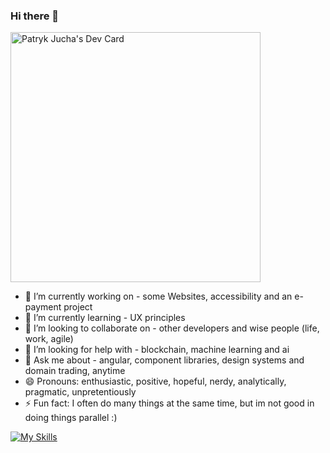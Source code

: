 ### Hi there 👋

<a href="https://app.daily.dev/pajuka"><img src="https://api.daily.dev/devcards/54dc1fb780ad4d749398755b044b7a23.png?r=d4c" width="400" alt="Patryk Jucha's Dev Card"/></a>

- 🔭 I’m currently working on - some Websites, accessibility and an e-payment project
- 🌱 I’m currently learning - UX principles
- 👯 I’m looking to collaborate on - other developers and wise people (life, work, agile)
- 🤔 I’m looking for help with - blockchain, machine learning and ai
- 💬 Ask me about - angular, component libraries, design systems and domain trading, anytime
- 😄 Pronouns: enthusiastic, positive, hopeful, nerdy, analytically, pragmatic, unpretentiously
- ⚡ Fun fact: I often do many things at the same time, but im not good in doing things parallel :)

[![My Skills](https://skillicons.dev/icons?i=angular,dotnet,cs,bootstrap,sass,css,ts,html,vscode,visualstudio,git,github,jenkins,jest,md,powershell,regex,svg,wordpress)](https://skillicons.dev)
